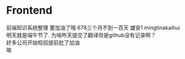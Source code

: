 # Frontend
前端知识系统整理
要加油了哦
678三个月不到一百天
雄安1
mingtinakaihui  
明天就是端午节了. 
为啥昨天提交了翻译但是github没有记录啊？  
好多公司开始校招提前批了加油  
唉
